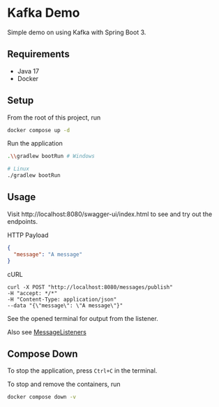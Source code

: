 # Kafka Demo
Simple demo on using Kafka with Spring Boot 3.

## Requirements
- Java 17
- Docker

## Setup
From the root of this project, run
```bash
docker compose up -d
```

Run the application
```bash
.\\gradlew bootRun # Windows
```
```bash
# Linux
./gradlew bootRun 
```

## Usage
Visit http://localhost:8080/swagger-ui/index.html to see and try out the endpoints.

HTTP Payload
```json
{
  "message": "A message"
}
```

cURL
```shell
curl -X POST "http://localhost:8080/messages/publish" 
-H "accept: */*" 
-H "Content-Type: application/json" 
--data "{\"message\": \"A message\"}"
```

See the opened terminal for output from the listener.

Also see [MessageListeners](src/main/java/org/kafka/demo/MessageListeners.java)
## Compose Down
To stop the application, press `Ctrl+C` in the terminal.

To stop and remove the containers, run
```bash
docker compose down -v
```
